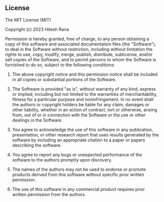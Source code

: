 ## License

The MIT License (MIT)

Copyright (c) 2023 Hitesh Rana

Permission is hereby granted, free of charge, to any person obtaining a copy of this software and associated documentation files (the "Software"), to deal in the Software without restriction, including without limitation the rights to use, copy, modify, merge, publish, distribute, sublicense, and/or sell copies of the Software, and to permit persons to whom the Software is furnished to do so, subject to the following conditions:

1.  The above copyright notice and this permission notice shall be included in all
    copies or substantial portions of the Software.

2.  The Software is provided "as is", without warranty of any kind, express or implied, including but not limited to the warranties of merchantability, fitness for a particular purpose and noninfringement. In no event shall the authors or copyright holders be liable for any claim, damages or other liability, whether in an action of contract, tort or otherwise, arising from, out of or in connection with the Software or the use or other dealings in the Software.

3.  You agree to acknowledge the use of this software in any publication, presentation, or other research report that uses results generated by the software by including an appropriate citation to a paper or papers describing the software.

4.  You agree to report any bugs or unexpected performance of the software to the authors promptly upon discovery.

5.  The names of the authors may not be used to endorse or promote products derived from this software without specific prior written permission.

6.  The use of this software in any commercial product requires prior written permission from the authors.
